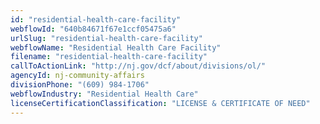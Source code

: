 ```yaml
---
id: "residential-health-care-facility"
webflowId: "640b84671f67e1ccf05475a6"
urlSlug: "residential-health-care-facility"
webflowName: "Residential Health Care Facility"
filename: "residential-health-care-facility"
callToActionLink: "http://nj.gov/dcf/about/divisions/ol/"
agencyId: nj-community-affairs
divisionPhone: "(609) 984-1706"
webflowIndustry: "Residential Health Care"
licenseCertificationClassification: "LICENSE & CERTIFICATE OF NEED"
---
```

